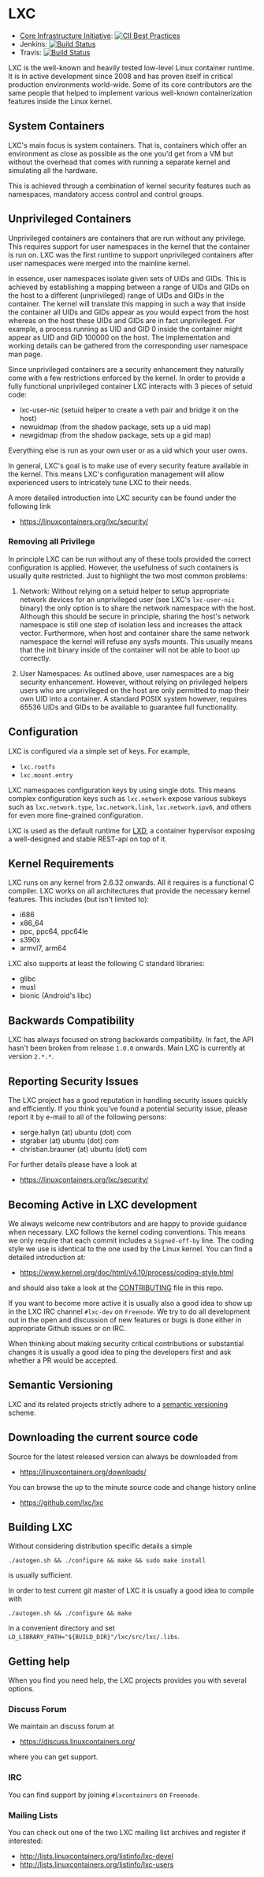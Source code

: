 # LXC

* [Core Infrastructure Initiative](https://bestpractices.coreinfrastructure.org/): [![CII Best Practices](https://bestpractices.coreinfrastructure.org/projects/1087/badge)](https://bestpractices.coreinfrastructure.org/projects/1087)
* Jenkins: [![Build Status](https://jenkins.linuxcontainers.org/job/lxc-github-commit/badge/icon)](https://jenkins.linuxcontainers.org/job/lxc-github-commit/)
* Travis:  [![Build Status](https://travis-ci.org/lxc/lxc.svg?branch=master)](https://travis-ci.org/lxc/lxc/)

LXC is the well-known and heavily tested low-level Linux container runtime. It
is in active development since 2008 and has proven itself in critical
production environments world-wide. Some of its core contributors are the same
people that helped to implement various well-known containerization features
inside the Linux kernel.

## System Containers

LXC's main focus is system containers. That is, containers which offer an
environment as close as possible as the one you'd get from a VM but without the
overhead that comes with running a separate kernel and simulating all the
hardware.

This is achieved through a combination of kernel security features such as
namespaces, mandatory access control and control groups.

## Unprivileged Containers

Unprivileged containers are containers that are run without any privilege. This
requires support for user namespaces in the kernel that the container is run
on. LXC was the first runtime to support unprivileged containers after user
namespaces were merged into the mainline kernel.

In essence, user namespaces isolate given sets of UIDs and GIDs. This is
achieved by establishing a mapping between a range of UIDs and GIDs on the host
to a different (unprivileged) range of UIDs and GIDs in the container. The
kernel will translate this mapping in such a way that inside the container all
UIDs and GIDs appear as you would expect from the host whereas on the host
these UIDs and GIDs are in fact unprivileged. For example, a process running as
UID and GID 0 inside the container might appear as UID and GID 100000 on the
host. The implementation and working details can be gathered from the
corresponding user namespace man page.

Since unprivileged containers are a security enhancement they naturally come
with a few restrictions enforced by the kernel. In order to provide a fully
functional unprivileged container LXC interacts with 3 pieces of setuid code:

- lxc-user-nic (setuid helper to create a veth pair and bridge it on the host)
- newuidmap (from the shadow package, sets up a uid map)
- newgidmap (from the shadow package, sets up a gid map)

Everything else is run as your own user or as a uid which your user owns.

In general, LXC's goal is to make use of every security feature available in
the kernel. This means LXC's configuration management will allow experienced
users to intricately tune LXC to their needs.

A more detailed introduction into LXC security can be found under the following link

- https://linuxcontainers.org/lxc/security/

### Removing all Privilege

In principle LXC can be run without any of these tools provided the correct
configuration is applied. However, the usefulness of such containers is usually
quite restricted. Just to highlight the two most common problems:

1. Network: Without relying on a setuid helper to setup appropriate network
   devices for an unprivileged user (see LXC's `lxc-user-nic` binary) the only
   option is to share the network namespace with the host. Although this should
   be secure in principle, sharing the host's network namespace is still one
   step of isolation less and increases the attack vector.
   Furthermore, when host and container share the same network namespace the
   kernel will refuse any sysfs mounts. This usually means that the init binary
   inside of the container will not be able to boot up correctly.

2. User Namespaces: As outlined above, user namespaces are a big security
   enhancement. However, without relying on privileged helpers users who are
   unprivileged on the host are only permitted to map their own UID into
   a container. A standard POSIX system however, requires 65536 UIDs and GIDs
   to be available to guarantee full functionality.

## Configuration

LXC is configured via a simple set of keys. For example,

- `lxc.rootfs`
- `lxc.mount.entry`

LXC namespaces configuration keys by using single dots. This means complex
configuration keys such as `lxc.network` expose various subkeys such as
`lxc.network.type`, `lxc.network.link`, `lxc.network.ipv6`, and others for even
more fine-grained configuration.

LXC is used as the default runtime for [LXD](https://github.com/lxc/lxd),
a container hypervisor exposing a well-designed and stable REST-api on top of
it.

## Kernel Requirements

LXC runs on any kernel from 2.6.32 onwards. All it requires is a functional
C compiler. LXC works on all architectures that provide the necessary kernel
features. This includes (but isn't limited to):

- i686
- x86_64
- ppc, ppc64, ppc64le
- s390x
- armvl7, arm64

LXC also supports at least the following C standard libraries:

- glibc
- musl
- bionic (Android's libc)

## Backwards Compatibility

LXC has always focused on strong backwards compatibility. In fact, the API
hasn't been broken from release `1.0.0` onwards. Main LXC is currently at
version `2.*.*`.

## Reporting Security Issues

The LXC project has a good reputation in handling security issues quickly and
efficiently. If you think you've found a potential security issue, please
report it by e-mail to all of the following persons:

- serge.hallyn (at) ubuntu (dot) com
- stgraber (at) ubuntu (dot) com
- christian.brauner (at) ubuntu (dot) com

For further details please have a look at

- https://linuxcontainers.org/lxc/security/

## Becoming Active in LXC development

We always welcome new contributors and are happy to provide guidance when
necessary. LXC follows the kernel coding conventions. This means we only
require that each commit includes a `Signed-off-by` line. The coding style we
use is identical to the one used by the Linux kernel. You can find a detailed
introduction at:

- https://www.kernel.org/doc/html/v4.10/process/coding-style.html

and should also take a look at the [CONTRIBUTING](CONTRIBUTING) file in this
repo.

If you want to become more active it is usually also a good idea to show up in
the LXC IRC channel `#lxc-dev` on `Freenode`. We try to do all development out
in the open and discussion of new features or bugs is done either in
appropriate Github issues or on IRC.

When thinking about making security critical contributions or substantial
changes it is usually a good idea to ping the developers first and ask whether
a PR would be accepted.

## Semantic Versioning

LXC and its related projects strictly adhere to a [semantic
versioning](http://semver.org/) scheme.

## Downloading the current source code

Source for the latest released version can always be downloaded from

- https://linuxcontainers.org/downloads/

You can browse the up to the minute source code and change history online

- https://github.com/lxc/lxc

## Building LXC

Without considering distribution specific details a simple

    ./autogen.sh && ./configure && make && sudo make install

is usually sufficient.

In order to test current git master of LXC it is usually a good idea to compile with

    ./autogen.sh && ./configure && make

in a convenient directory and set `LD_LIBRARY_PATH="${BUILD_DIR}"/lxc/src/lxc/.libs`.

## Getting help

When you find you need help, the LXC projects provides you with several options.

### Discuss Forum

We maintain an discuss forum at

- https://discuss.linuxcontainers.org/

where you can get support.

### IRC

You can find support by joining `#lxcontainers` on `Freenode`.

### Mailing Lists

You can check out one of the two LXC mailing list archives and register if
interested:

- http://lists.linuxcontainers.org/listinfo/lxc-devel
- http://lists.linuxcontainers.org/listinfo/lxc-users
